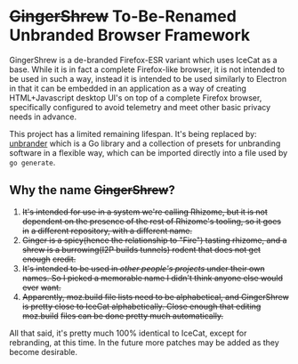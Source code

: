 # ~~GingerShrew~~ To-Be-Renamed Unbranded Browser Framework

GingerShrew is a de-branded Firefox-ESR variant which uses IceCat as a base.
While it is in fact a complete Firefox-like browser, it is not intended to be
used in such a way, instead it is intended to be used similarly to Electron
in that it can be embedded in an application as a way of creating
HTML+Javascript desktop UI's on top of a complete Firefox browser,
specifically configured to avoid telemetry and meet other basic privacy needs
in advance.

This project has a limited remaining lifespan. It's being replaced by:
[unbrander](https://github.com/eyedeekay/unbrander) which is a Go library
and a collection of presets for unbranding software in a flexible way, which
can be imported directly into a file used by `go generate`.

## Why the name ~~GingerShrew~~?

 1. ~~It's intended for use in a system we're calling Rhizome, but it is not~~
 ~~dependent on the presence of the rest of Rhizome's tooling, so it goes in~~
 ~~a different repository, with a different name.~~
 2. ~~Ginger is a spicy(hence the relationship to "Fire") tasting rhizome, and a~~
 ~~shrew is a burrowing(I2P builds tunnels) rodent that does not get enough~~
 ~~credit.~~
 3. ~~It's intended to be used in *other people's projects* under their own~~
 ~~names. So I picked a memorable name I didn't think anyone else would ever~~
 ~~want.~~
 4. ~~Apparently, moz.build file lists need to be alphabetical, and GingerShrew~~
 ~~is pretty close to IceCat alphabetically. Close enough that editing moz.build~~
 ~~files can be done pretty much automatically.~~

All that said, it's pretty much 100% identical to IceCat, except for
rebranding, at this time. In the future more patches may be added as they
become desirable.
